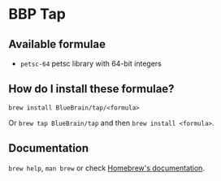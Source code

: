 # BBP Tap

## Available formulae
 - `petsc-64` petsc library with 64-bit integers

## How do I install these formulae?
`brew install BlueBrain/tap/<formula>`

Or `brew tap BlueBrain/tap` and then `brew install <formula>`.

## Documentation
`brew help`, `man brew` or check [Homebrew's documentation](https://docs.brew.sh).
